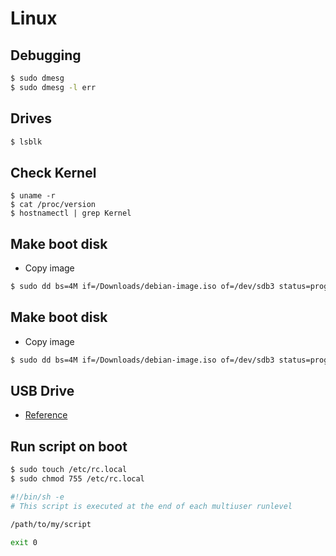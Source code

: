 # Linux

## Debugging

```bash
$ sudo dmesg
$ sudo dmesg -l err
```

## Drives

```bash
$ lsblk
```

## Check Kernel

```
$ uname -r
$ cat /proc/version
$ hostnamectl | grep Kernel
```

## Make boot disk

- Copy image

```sh
$ sudo dd bs=4M if=/Downloads/debian-image.iso of=/dev/sdb3 status=progress && sync
```

## Make boot disk

- Copy image

```sh
$ sudo dd bs=4M if=/Downloads/debian-image.iso of=/dev/sdb3 status=progress && sync
```

## USB Drive

- [Reference](https://www.redips.net/linux/create-fat32-usb-drive/)

## Run script on boot

```bash
$ sudo touch /etc/rc.local
$ sudo chmod 755 /etc/rc.local
```

```sh
#!/bin/sh -e
# This script is executed at the end of each multiuser runlevel

/path/to/my/script  

exit 0
```
